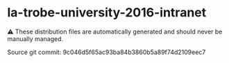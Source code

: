 # la-trobe-university-2016-intranet

:warning: These distribution files are automatically generated and should never be manually managed.

Source git commit: 9c046d5f65ac93ba84b3860b5a89f74d2109eec7
